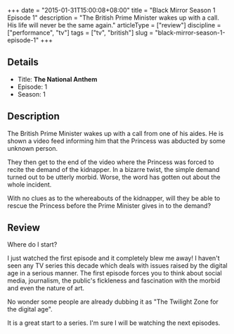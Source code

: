 +++
date = "2015-01-31T15:00:08+08:00"
title = "Black Mirror Season 1 Episode 1"
description = "The British Prime Minister wakes up with a call. His life will never be the same again."
articleType = ["review"]
discipline = ["performance", "tv"]
tags = ["tv", "british"]
slug = "black-mirror-season-1-episode-1"
+++

## Details

+ Title: **The National Anthem**
+ Episode: 1
+ Season: 1

## Description

The British Prime Minister wakes up with a call from one of his aides. He is shown a video feed informing him that the Princess was abducted by some unknown person.

They then get to the end of the video where the Princess was forced to recite the demand of the kidnapper. In a bizarre twist, the simple demand turned out to be utterly morbid. Worse, the word has gotten out about the whole incident.

With no clues as to the whereabouts of the kidnapper, will they be able to rescue the Princess before the Prime Minister gives in to the demand?

## Review

Where do I start?

I just watched the first episode and it completely blew me away! I haven't seen any TV series this decade which deals with issues raised by the digital age in a serious manner. The first episode forces you to think about social media, journalism, the public's fickleness and fascination with the morbid and even the nature of art.

No wonder some people are already dubbing it as "The Twilight Zone for the digital age".

It is a great start to a series. I'm sure I will be watching the next episodes.
